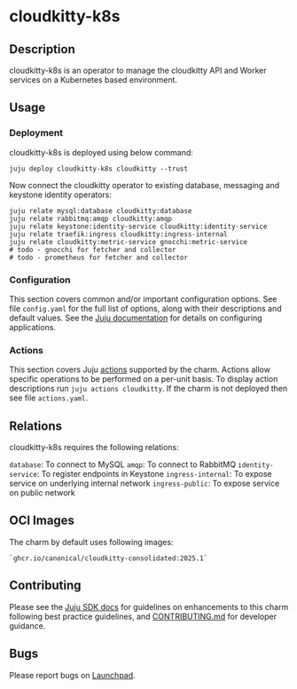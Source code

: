 # cloudkitty-k8s

## Description

cloudkitty-k8s is an operator to manage the cloudkitty API and Worker
services on a Kubernetes based environment.

## Usage

### Deployment

cloudkitty-k8s is deployed using below command:

    juju deploy cloudkitty-k8s cloudkitty --trust

Now connect the cloudkitty operator to existing database,
messaging and keystone identity operators:

    juju relate mysql:database cloudkitty:database
    juju relate rabbitmq:amqp cloudkitty:amqp
    juju relate keystone:identity-service cloudkitty:identity-service
    juju relate traefik:ingress cloudkitty:ingress-internal
    juju relate cloudkitty:metric-service gnocchi:metric-service
    # todo - gnocchi for fetcher and collector
    # todo - prometheus for fetcher and collector

### Configuration

This section covers common and/or important configuration options. See file
`config.yaml` for the full list of options, along with their descriptions and
default values. See the [Juju documentation][juju-docs-config-apps] for details
on configuring applications.

### Actions

This section covers Juju [actions][juju-docs-actions] supported by the charm.
Actions allow specific operations to be performed on a per-unit basis. To
display action descriptions run `juju actions cloudkitty`. If the charm is not
deployed then see file `actions.yaml`.

## Relations

cloudkitty-k8s requires the following relations:

`database`: To connect to MySQL
`amqp`: To connect to RabbitMQ
`identity-service`: To register endpoints in Keystone
`ingress-internal`: To expose service on underlying internal network
`ingress-public`: To expose service on public network


## OCI Images

The charm by default uses following images:

    `ghcr.io/canonical/cloudkitty-consolidated:2025.1`

## Contributing

Please see the [Juju SDK docs](https://juju.is/docs/sdk) for guidelines
on enhancements to this charm following best practice guidelines, and
[CONTRIBUTING.md](contributors-guide) for developer guidance.

## Bugs

Please report bugs on [Launchpad][lp-bugs-charm-cloudkitty-k8s].

<!-- LINKS -->

[contributors-guide]: https://opendev.org/openstack/charm-cloudkitty-k8s/src/branch/main/CONTRIBUTING.md
[juju-docs-actions]: https://jaas.ai/docs/actions
[juju-docs-config-apps]: https://juju.is/docs/configuring-applications
[lp-bugs-charm-cloudkitty-k8s]: https://bugs.launchpad.net/charm-cloudkitty-k8s/+filebug
